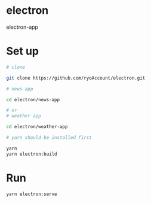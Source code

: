 # electron
electron-app

# Set up

```sh
# clone

git clone https://github.com/ryoAccount/electron.git

# news app

cd electron/news-app

# or
# weather app

cd electron/weather-app

# yarn should be installed first

yarn
yarn electron:build
```

# Run

```sh
yarn electron:serve
```

